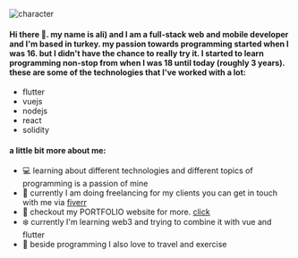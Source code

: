 ![character](https://assets.website-files.com/5e51c674258ffe10d286d30a/5e53510f2b568ad72715a304_peep-8.svg)
#### Hi there 👋. my name is ali) and I am a full-stack web and mobile developer and I'm based in turkey. my passion towards programming started when I was 16. but I didn't have the chance to really try it. I started to learn programming non-stop from when I was 18 until today (roughly 3 years). these are some of the technologies that I've worked with a lot:

- flutter
- vuejs
- nodejs
- react
- solidity

#### a little bit more about me:
- :computer: learning about different technologies and different topics of programming is a passion of mine
- :iphone: currently I am doing freelancing for my clients you can get in touch with me via [fiverr](https://www.fiverr.com/alifaraji990)
- :boy: checkout my PORTFOLIO website for more. [click](https://determined-curran-6ac7d8.netlify.app)
- :snowflake: currently I'm learning web3 and trying to combine it with vue and flutter
- :runner: beside programming I also love to travel and exercise






